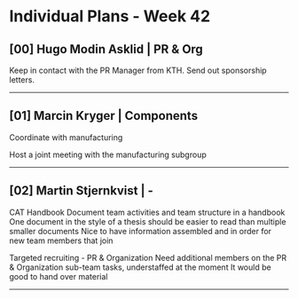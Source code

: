 # Individual Plans - Week 42

## [00] Hugo Modin Asklid | PR & Org

Keep in contact with the PR Manager from KTH.
Send out sponsorship letters.

---

## [01] Marcin Kryger | Components

Coordinate with manufacturing

Host a joint meeting with the manufacturing subgroup

---

## [02] Martin Stjernkvist | -

CAT Handbook
Document team activities and team structure in a handbook
One document in the style of a thesis should be easier to read than multiple smaller documents
Nice to have information assembled and in order for new team members that join

Targeted recruiting - PR & Organization
Need additional members on the PR & Organization sub-team tasks, understaffed at the moment
It would be good to hand over material

---

